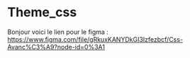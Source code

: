 # Theme_css

Bonjour voici le lien pour le figma :
https://www.figma.com/file/gRkuxKANYDkGI3Izfezbcf/Css-Avanc%C3%A9?node-id=0%3A1
